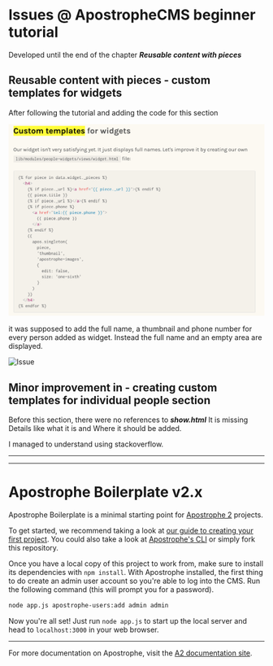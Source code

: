 # Issues @ ApostropheCMS beginner tutorial
Developed until the end of the chapter **_Reusable content with pieces_**

## Reusable content with pieces - custom templates for widgets
After following the tutorial and adding the code for this section

![Custom Templates For Widgets](./Custom-templates-for-widgets.png)

it was supposed to add the full name, a thumbnail and phone number for every person added as widget. 
Instead the full name and an empty area are displayed.

![Issue](./BUG-custom-templates-for-widgets.png)



## Minor improvement in - creating custom templates for individual people section
Before this section, there were no references to ***show.html*** 
It is missing Details like what it is and Where it should be added.

I managed to understand using stackoverflow.


---
---

# Apostrophe Boilerplate v2.x

Apostrophe Boilerplate is a minimal starting point for [Apostrophe 2](https://github.com/punkave/apostrophe) projects.

To get started, we recommend taking a look at [our guide to creating your first project](http://apostrophecms.org/docs/tutorials/getting-started/creating-your-first-project.html). You could also take a look at [Apostrophe's CLI](https://github.com/punkave/apostrophe) or simply fork this repository.

Once you have a local copy of this project to work from, make sure to install its dependencies with `npm install`. With Apostrophe installed, the first thing to do create an admin user account so you're able to log into the CMS. Run the following command (this will prompt you for a password).

```bash
node app.js apostrophe-users:add admin admin
```

Now you're all set! Just run `node app.js` to start up the local server and head to `localhost:3000` in your web browser.

---------------

For more documentation on Apostrophe, visit the [A2 documentation site](http://apostrophecms.com).
